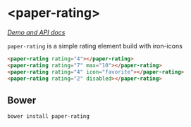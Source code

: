 # \<paper-rating\>

_[Demo and API docs](https://mgibas.github.io/paper-rating/components/paper-rating/)_

`paper-rating` is a simple rating element build with iron-icons

```html
<paper-rating rating="4"></paper-rating>
<paper-rating rating="7" max="10"></paper-rating>
<paper-rating rating="4" icon="favorite"></paper-rating>
<paper-rating rating="2" disabled></paper-rating>
```

## Bower

```
bower install paper-rating
```
